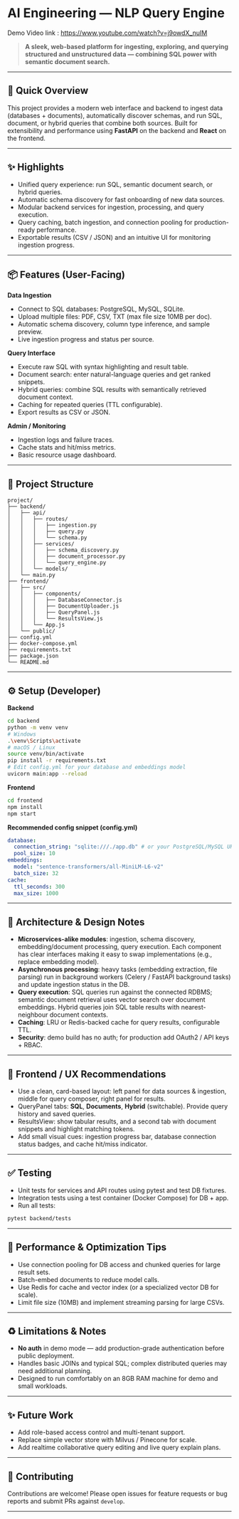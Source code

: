 # AI Engineering — NLP Query Engine

Demo Video link : https://www.youtube.com/watch?v=j9owdX_nuIM

> **A sleek, web-based platform for ingesting, exploring, and querying structured and unstructured data — combining SQL power with semantic document search.**

---

## 🚀 Quick Overview

This project provides a modern web interface and backend to ingest data (databases + documents), automatically discover schemas, and run SQL, document, or hybrid queries that combine both sources. Built for extensibility and performance using **FastAPI** on the backend and **React** on the frontend.

---

## ✨ Highlights

* Unified query experience: run SQL, semantic document search, or hybrid queries.
* Automatic schema discovery for fast onboarding of new data sources.
* Modular backend services for ingestion, processing, and query execution.
* Query caching, batch ingestion, and connection pooling for production-ready performance.
* Exportable results (CSV / JSON) and an intuitive UI for monitoring ingestion progress.

---

## 📦 Features (User-Facing)

**Data Ingestion**

* Connect to SQL databases: PostgreSQL, MySQL, SQLite.
* Upload multiple files: PDF, CSV, TXT (max file size 10MB per doc).
* Automatic schema discovery, column type inference, and sample preview.
* Live ingestion progress and status per source.

**Query Interface**

* Execute raw SQL with syntax highlighting and result table.
* Document search: enter natural-language queries and get ranked snippets.
* Hybrid queries: combine SQL results with semantically retrieved document context.
* Caching for repeated queries (TTL configurable).
* Export results as CSV or JSON.

**Admin / Monitoring**

* Ingestion logs and failure traces.
* Cache stats and hit/miss metrics.
* Basic resource usage dashboard.

---

## 🧩 Project Structure

```
project/
├── backend/
│   ├── api/
│   │   ├── routes/
│   │   │   ├── ingestion.py
│   │   │   ├── query.py
│   │   │   └── schema.py
│   │   ├── services/
│   │   │   ├── schema_discovery.py
│   │   │   ├── document_processor.py
│   │   │   └── query_engine.py
│   │   └── models/
│   └── main.py
├── frontend/
│   ├── src/
│   │   ├── components/
│   │   │   ├── DatabaseConnector.js
│   │   │   ├── DocumentUploader.js
│   │   │   ├── QueryPanel.js
│   │   │   └── ResultsView.js
│   │   └── App.js
│   └── public/
├── config.yml
├── docker-compose.yml
├── requirements.txt
├── package.json
└── README.md
```

---

## ⚙️ Setup (Developer)

**Backend**

```bash
cd backend
python -m venv venv
# Windows
.\venv\Scripts\activate
# macOS / Linux
source venv/bin/activate
pip install -r requirements.txt
# Edit config.yml for your database and embeddings model
uvicorn main:app --reload
```

**Frontend**

```bash
cd frontend
npm install
npm start
```

**Recommended config snippet (config.yml)**

```yaml
database:
  connection_string: "sqlite:///./app.db" # or your PostgreSQL/MySQL URL
  pool_size: 10
embeddings:
  model: "sentence-transformers/all-MiniLM-L6-v2"
  batch_size: 32
cache:
  ttl_seconds: 300
  max_size: 1000
```

---

## 🧠 Architecture & Design Notes

* **Microservices-alike modules**: ingestion, schema discovery, embedding/document processing, query execution. Each component has clear interfaces making it easy to swap implementations (e.g., replace embedding model).
* **Asynchronous processing**: heavy tasks (embedding extraction, file parsing) run in background workers (Celery / FastAPI background tasks) and update ingestion status in the DB.
* **Query execution**: SQL queries run against the connected RDBMS; semantic document retrieval uses vector search over document embeddings. Hybrid queries join SQL table results with nearest-neighbour document contexts.
* **Caching**: LRU or Redis-backed cache for query results, configurable TTL.
* **Security**: demo build has no auth; for production add OAuth2 / API keys + RBAC.

---

## 🎨 Frontend / UX Recommendations

* Use a clean, card-based layout: left panel for data sources & ingestion, middle for query composer, right panel for results.
* QueryPanel tabs: **SQL**, **Documents**, **Hybrid** (switchable). Provide query history and saved queries.
* ResultsView: show tabular results, and a second tab with document snippets and highlight matching tokens.
* Add small visual cues: ingestion progress bar, database connection status badges, and cache hit/miss indicator.

---

## ✅ Testing

* Unit tests for services and API routes using pytest and test DB fixtures.
* Integration tests using a test container (Docker Compose) for DB + app.
* Run all tests:

```bash
pytest backend/tests
```

---

## 🔧 Performance & Optimization Tips

* Use connection pooling for DB access and chunked queries for large result sets.
* Batch-embed documents to reduce model calls.
* Use Redis for cache and vector index (or a specialized vector DB for scale).
* Limit file size (10MB) and implement streaming parsing for large CSVs.

---

## ♻️ Limitations & Notes

* **No auth** in demo mode — add production-grade authentication before public deployment.
* Handles basic JOINs and typical SQL; complex distributed queries may need additional planning.
* Designed to run comfortably on an 8GB RAM machine for demo and small workloads.

---

## ✨ Future Work

* Add role-based access control and multi-tenant support.
* Replace simple vector store with Milvus / Pinecone for scale.
* Add realtime collaborative query editing and live query explain plans.

---

## 🙌 Contributing

Contributions are welcome! Please open issues for feature requests or bug reports and submit PRs against `develop`.

---

